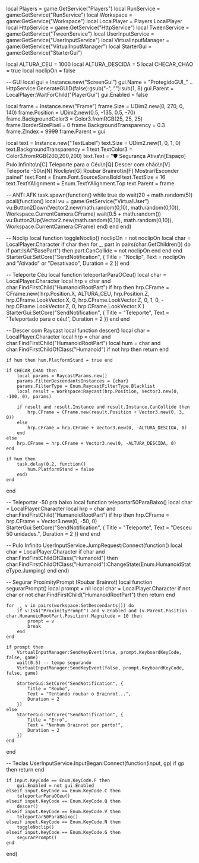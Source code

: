 local Players = game:GetService("Players")
local RunService = game:GetService("RunService")
local Workspace = game:GetService("Workspace")
local LocalPlayer = Players.LocalPlayer
local HttpService = game:GetService("HttpService")
local TweenService = game:GetService("TweenService")
local UserInputService = game:GetService("UserInputService")
local VirtualInputManager = game:GetService("VirtualInputManager")
local StarterGui = game:GetService("StarterGui")

local ALTURA_CEU = 1000
local ALTURA_DESCIDA = 5
local CHECAR_CHAO = true
local noclipOn = false

-- GUI
local gui = Instance.new("ScreenGui")
gui.Name = "ProtegidoGUI_" .. HttpService:GenerateGUID(false):gsub("-", ""):sub(1, 8)
gui.Parent = LocalPlayer:WaitForChild("PlayerGui")
gui.Enabled = false

local frame = Instance.new("Frame")
frame.Size = UDim2.new(0, 270, 0, 140)
frame.Position = UDim2.new(0.5, -135, 0.5, -70)
frame.BackgroundColor3 = Color3.fromRGB(25, 25, 25)
frame.BorderSizePixel = 0
frame.BackgroundTransparency = 0.3
frame.ZIndex = 9999
frame.Parent = gui

local text = Instance.new("TextLabel")
text.Size = UDim2.new(1, 0, 1, 0)
text.BackgroundTransparency = 1
text.TextColor3 = Color3.fromRGB(200,200,200)
text.Text = "🛡️ Segurança Ativa\n[Espaço] Pulo Infinito\n[C] Teleporte para o Céu\n[Q] Descer com chão\n[V] Teleporte -50\n[N] Noclip\n[G] Roubar Brainrot\n[F] Mostrar/Esconder painel"
text.Font = Enum.Font.SourceSansBold
text.TextSize = 16
text.TextYAlignment = Enum.TextYAlignment.Top
text.Parent = frame

-- ANTI AFK
task.spawn(function()
    while true do
        wait(20 + math.random(5))
        pcall(function()
            local vu = game:GetService("VirtualUser")
            vu:Button2Down(Vector2.new(math.random(0,10), math.random(0,10)), Workspace.CurrentCamera.CFrame)
            wait(0.5 + math.random())
            vu:Button2Up(Vector2.new(math.random(0,10), math.random(0,10)), Workspace.CurrentCamera.CFrame)
        end)
    end
end)

-- Noclip
local function toggleNoclip()
    noclipOn = not noclipOn
    local char = LocalPlayer.Character
    if char then
        for _, part in pairs(char:GetChildren()) do
            if part:IsA("BasePart") then
                part.CanCollide = not noclipOn
            end
        end
    end
    StarterGui:SetCore("SendNotification", {
        Title = "Noclip",
        Text = noclipOn and "Ativado" or "Desativado",
        Duration = 2
    })
end

-- Teleporte Céu
local function teleportarParaOCeu()
    local char = LocalPlayer.Character
    local hrp = char and char:FindFirstChild("HumanoidRootPart")
    if hrp then
        hrp.CFrame = CFrame.new(
            hrp.Position.X, ALTURA_CEU, hrp.Position.Z,
            hrp.CFrame.LookVector.X, 0, hrp.CFrame.LookVector.Z,
            0, 1, 0,
            -hrp.CFrame.LookVector.Z, 0, hrp.CFrame.LookVector.X
        )
        StarterGui:SetCore("SendNotification", {
            Title = "Teleporte",
            Text = "Teleportado para o céu!",
            Duration = 2
        })
    end
end

-- Descer com Raycast
local function descer()
    local char = LocalPlayer.Character
    local hrp = char and char:FindFirstChild("HumanoidRootPart")
    local hum = char and char:FindFirstChildOfClass("Humanoid")
    if not hrp then return end

    if hum then hum.PlatformStand = true end

    if CHECAR_CHAO then
        local params = RaycastParams.new()
        params.FilterDescendantsInstances = {char}
        params.FilterType = Enum.RaycastFilterType.Blacklist
        local result = Workspace:Raycast(hrp.Position, Vector3.new(0, -100, 0), params)

        if result and result.Instance and result.Instance.CanCollide then
            hrp.CFrame = CFrame.new(result.Position + Vector3.new(0, 3, 0))
        else
            hrp.CFrame = hrp.CFrame + Vector3.new(0, -ALTURA_DESCIDA, 0)
        end
    else
        hrp.CFrame = hrp.CFrame + Vector3.new(0, -ALTURA_DESCIDA, 0)
    end

    if hum then
        task.delay(0.2, function()
            hum.PlatformStand = false
        end)
    end
end

-- Teleportar -50 pra baixo
local function teleportar50ParaBaixo()
    local char = LocalPlayer.Character
    local hrp = char and char:FindFirstChild("HumanoidRootPart")
    if hrp then
        hrp.CFrame = hrp.CFrame + Vector3.new(0, -50, 0)
        StarterGui:SetCore("SendNotification", {
            Title = "Teleporte",
            Text = "Desceu 50 unidades.",
            Duration = 2
        })
    end
end

-- Pulo Infinito
UserInputService.JumpRequest:Connect(function()
    local char = LocalPlayer.Character
    if char and char:FindFirstChildOfClass("Humanoid") then
        char:FindFirstChildOfClass("Humanoid"):ChangeState(Enum.HumanoidStateType.Jumping)
    end
end)

-- Segurar ProximityPrompt (Roubar Brainrot)
local function segurarPrompt()
    local prompt = nil
    local char = LocalPlayer.Character
    if not char or not char:FindFirstChild("HumanoidRootPart") then return end

    for _, v in pairs(workspace:GetDescendants()) do
        if v:IsA("ProximityPrompt") and v.Enabled and (v.Parent.Position - char.HumanoidRootPart.Position).Magnitude < 10 then
            prompt = v
            break
        end
    end

    if prompt then
        VirtualInputManager:SendKeyEvent(true, prompt.KeyboardKeyCode, false, game)
        wait(0.5) -- tempo segurando
        VirtualInputManager:SendKeyEvent(false, prompt.KeyboardKeyCode, false, game)

        StarterGui:SetCore("SendNotification", {
            Title = "Roubo",
            Text = "Tentando roubar o Brainrot...",
            Duration = 2
        })
    else
        StarterGui:SetCore("SendNotification", {
            Title = "Erro",
            Text = "Nenhum Brainrot por perto!",
            Duration = 2
        })
    end
end

-- Teclas
UserInputService.InputBegan:Connect(function(input, gp)
    if gp then return end

    if input.KeyCode == Enum.KeyCode.F then
        gui.Enabled = not gui.Enabled
    elseif input.KeyCode == Enum.KeyCode.C then
        teleportarParaOCeu()
    elseif input.KeyCode == Enum.KeyCode.Q then
        descer()
    elseif input.KeyCode == Enum.KeyCode.V then
        teleportar50ParaBaixo()
    elseif input.KeyCode == Enum.KeyCode.N then
        toggleNoclip()
    elseif input.KeyCode == Enum.KeyCode.G then
        segurarPrompt()
    end
end)
